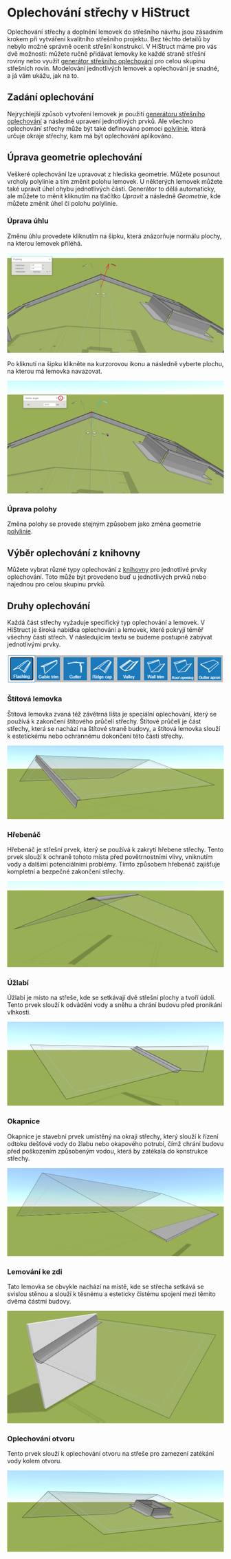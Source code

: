 # Oplechování střechy v HiStruct

Oplechování střechy a doplnění lemovek do střešního návrhu jsou zásadním krokem při vytváření kvalitního střešního projektu. Bez těchto detailů by nebylo možné správně ocenit střešní konstrukci. V HiStruct máme pro vás dvě možnosti: můžete ručně přidávat lemovky ke každé straně střešní roviny nebo využít [generátor střešního oplechování](roofFlashingGenerator.md) pro celou skupinu střešních rovin. Modelování jednotlivých lemovek a oplechování je snadné, a já vám ukážu, jak na to.

## Zadání oplechování

Nejrychlejší způsob vytvoření lemovek je použití [generátoru střešního oplechování](roofFlashingGenerator.md) a následné upravení jednotlivých prvků. Ale všechno oplechování střechy může být také definováno pomocí [polylinie](polylineInput.md), která určuje okraje střechy, kam má být oplechování aplikováno.

## Úprava geometrie oplechování

Veškeré oplechování lze upravovat z hlediska geometrie. Můžete posunout vrcholy polylinie a tím změnit polohu lemovek. U některých lemovek můžete také upravit úhel ohybu jednotlivých částí. Generátor to dělá automaticky, ale můžete to měnit kliknutím na tlačítko *Upravit* a následně *Geometrie*, kde můžete změnit úhel či polohu polylinie.

### Úprava úhlu

Změnu úhlu provedete kliknutím na šipku, která znázorňuje normálu plochy, na kterou lemovek přiléhá.

![Edit angle of flashing](img/flashingEditAngle.png)

Po kliknutí na šipku klikněte na kurzorovou ikonu a následně vyberte plochu, na kterou má lemovka navazovat.

![Edit angle of flashing- step 2](img/flashingEditAngleStep2.png)

### Úprava polohy

Změna polohy se provede stejným způsobem jako změna geometrie [polylinie](polylineInput.md).

## Výběr oplechování z knihovny

Můžete vybrat různé typy oplechování z [knihovny](roofFlashingLibrary.md) pro jednotlivé prvky oplechování. Toto může být provedeno buď u jednotlivých prvků nebo najednou pro celou skupinu prvků.

## Druhy oplechování

Každá část střechy vyžaduje specifický typ oplechování a lemovek. V HiStruct je široká nabídka oplechování a lemovek, které pokryjí téměř všechny části střech. V následujícím textu se budeme postupně zabývat jednotlivými prvky.

![Flashing button](img/flashingsButton.png)

### Štítová lemovka
Štítová lemovka zvaná též závětrná lišta je speciální oplechování, který se používá k zakončení štítového průčelí střechy. Štítové průčelí je část střechy, která se nachází na štítové straně budovy, a štítová lemovka slouží k estetickému nebo ochrannému dokončení této části střechy.

![Flashing gable trim](img/flashingGableTrim.png)

### Hřebenáč
Hřebenáč je střešní prvek, který se používá k zakrytí hřebene střechy. Tento prvek slouží k ochraně tohoto místa před povětrnostními vlivy, vniknutím vody a dalšími potenciálními problémy. Tímto způsobem hřebenáč zajišťuje kompletní a bezpečné zakončení střechy.

![Flashing ridge cap](img/flashingRidgeCap.png)

### Úžlabí
Úžlabí je místo na střeše, kde se setkávají dvě střešní plochy a tvoří údolí. Tento prvek slouží k odvádění vody a sněhu a chrání budovu před pronikání vlhkosti.
 
![Flashing valley](img/flashingValley.png)

### Okapnice 
Okapnice je stavební prvek umístěný na okraji střechy, který slouží k řízení odtoku dešťové vody do žlabu nebo okapového potrubí, čímž chrání budovu před poškozením způsobeným vodou, která by zatékala do konstrukce střechy.


![Flashing gutter apron](img/flashingGutterApron.png)  

### Lemování ke zdi
Tato lemovka se obvykle nachází na místě, kde se střecha setkává se svislou stěnou a slouží k těsnému a esteticky čistému spojení mezi těmito dvěma částmi budovy.

![Flashing wall trim](img/flashingWallTrim.png) 

### Oplechování otvoru
Tento prvek slouží k oplechování otvoru na střeše pro zamezení zatékání vody kolem otvoru.

![Flashing roof opening](img/flashingRoofOpening.png) 